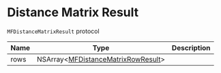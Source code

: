 # Distance Matrix Result

`MFDistanceMatrixResult` protocol

| Name         | Type                                                                          | Description                                                                        |
|--------------|-------------------------------------------------------------------------------|------------------------------------------------------------------------------------|
| rows         | NSArray<[MFDistanceMatrixRowResult](reference/distance-matrix-row-result.md)> |                                                                                    |
